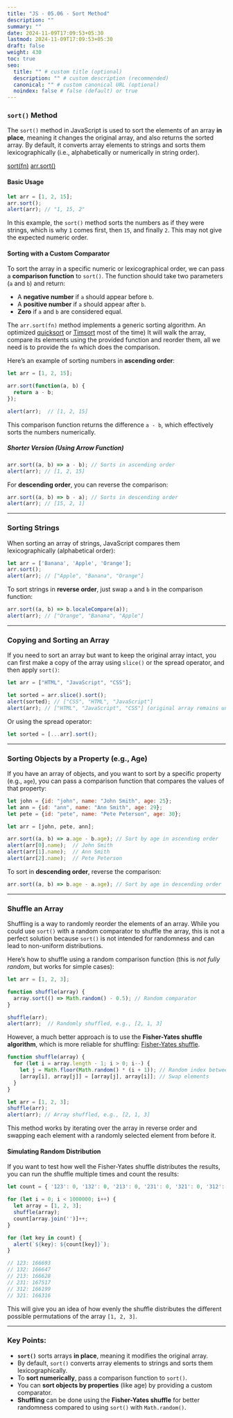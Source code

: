 ```yaml
---
title: "JS - 05.06 - Sort Method"
description: ""
summary: ""
date: 2024-11-09T17:09:53+05:30
lastmod: 2024-11-09T17:09:53+05:30
draft: false
weight: 430
toc: true
seo:
  title: "" # custom title (optional)
  description: "" # custom description (recommended)
  canonical: "" # custom canonical URL (optional)
  noindex: false # false (default) or true
---
```


### `sort()` Method

The `sort()` method in JavaScript is used to sort the elements of an array **in place**, meaning it changes the original array, and also returns the sorted array. By default, it converts array elements to strings and sorts them lexicographically (i.e., alphabetically or numerically in string order).

[sort(fn)](https://javascript.info/array-methods#sort-fn)
[arr.sort()](https://developer.mozilla.org/en-US/docs/Web/JavaScript/Reference/Global_Objects/Array/sort)

#### Basic Usage

```js
let arr = [1, 2, 15];
arr.sort();
alert(arr); // "1, 15, 2"
```

In this example, the `sort()` method sorts the numbers as if they were strings, which is why `1` comes first, then `15`, and finally `2`. This may not give the expected numeric order.

#### Sorting with a Custom Comparator

To sort the array in a specific numeric or lexicographical order, we can pass a **comparison function** to `sort()`. The function should take two parameters (`a` and `b`) and return:

- A **negative number** if `a` should appear before `b`.
- A **positive number** if `a` should appear after `b`.
- **Zero** if `a` and `b` are considered equal.


The `arr.sort(fn)` method implements a generic sorting algorithm. An optimized [quicksort](https://en.wikipedia.org/wiki/Quicksort) or [Timsort](https://en.wikipedia.org/wiki/Timsort) most of the time) It will walk the array, compare its elements using the provided function and reorder them, all we need is to provide the `fn` which does the comparison.

Here’s an example of sorting numbers in **ascending order**:

```js
let arr = [1, 2, 15];

arr.sort(function(a, b) {
  return a - b;
});

alert(arr);  // [1, 2, 15]
```

This comparison function returns the difference `a - b`, which effectively sorts the numbers numerically.

##### Shorter Version (Using Arrow Function)

```js
arr.sort((a, b) => a - b); // Sorts in ascending order
alert(arr); // [1, 2, 15]
```

For **descending order**, you can reverse the comparison:

```js
arr.sort((a, b) => b - a); // Sorts in descending order
alert(arr); // [15, 2, 1]
```

---

### Sorting Strings

When sorting an array of strings, JavaScript compares them lexicographically (alphabetical order):

```js
let arr = ['Banana', 'Apple', 'Orange'];
arr.sort();
alert(arr); // ["Apple", "Banana", "Orange"]
```

To sort strings in **reverse order**, just swap `a` and `b` in the comparison function:

```js
arr.sort((a, b) => b.localeCompare(a));
alert(arr); // ["Orange", "Banana", "Apple"]
```

---

### Copying and Sorting an Array

If you need to sort an array but want to keep the original array intact, you can first make a copy of the array using `slice()` or the spread operator, and then apply `sort()`:

```js
let arr = ["HTML", "JavaScript", "CSS"];

let sorted = arr.slice().sort();
alert(sorted); // ["CSS", "HTML", "JavaScript"]
alert(arr); // ["HTML", "JavaScript", "CSS"] (original array remains unchanged)
```

Or using the spread operator:

```js
let sorted = [...arr].sort();
```

---

### Sorting Objects by a Property (e.g., Age)

If you have an array of objects, and you want to sort by a specific property (e.g., `age`), you can pass a comparison function that compares the values of that property:

```js
let john = {id: "john", name: "John Smith", age: 25};
let ann = {id: "ann", name: "Ann Smith", age: 29};
let pete = {id: "pete", name: "Pete Peterson", age: 30};

let arr = [john, pete, ann];

arr.sort((a, b) => a.age - b.age); // Sort by age in ascending order
alert(arr[0].name);  // John Smith
alert(arr[1].name);  // Ann Smith
alert(arr[2].name);  // Pete Peterson
```

To sort in **descending order**, reverse the comparison:

```js
arr.sort((a, b) => b.age - a.age); // Sort by age in descending order
```

---

### Shuffle an Array

Shuffling is a way to randomly reorder the elements of an array. While you could use `sort()` with a random comparator to shuffle the array, this is not a perfect solution because `sort()` is not intended for randomness and can lead to non-uniform distributions.

Here’s how to shuffle using a random comparison function (this is *not fully random*, but works for simple cases):

```js
let arr = [1, 2, 3];

function shuffle(array) {
  array.sort(() => Math.random() - 0.5); // Random comparator
}

shuffle(arr);
alert(arr);  // Randomly shuffled, e.g., [2, 1, 3]
```

However, a much better approach is to use the **Fisher-Yates shuffle algorithm**, which is more reliable for shuffling:
[Fisher-Yates shuffle](https://en.wikipedia.org/wiki/Fisher%E2%80%93Yates_shuffle).
```js
function shuffle(array) {
  for (let i = array.length - 1; i > 0; i--) {
    let j = Math.floor(Math.random() * (i + 1)); // Random index between 0 and i
    [array[i], array[j]] = [array[j], array[i]]; // Swap elements
  }
}

let arr = [1, 2, 3];
shuffle(arr);
alert(arr); // Array shuffled, e.g., [2, 1, 3]
```

This method works by iterating over the array in reverse order and swapping each element with a randomly selected element from before it.

#### Simulating Random Distribution

If you want to test how well the Fisher-Yates shuffle distributes the results, you can run the shuffle multiple times and count the results:

```js
let count = { '123': 0, '132': 0, '213': 0, '231': 0, '321': 0, '312': 0 };

for (let i = 0; i < 1000000; i++) {
  let array = [1, 2, 3];
  shuffle(array);
  count[array.join('')]++;
}

for (let key in count) {
  alert(`${key}: ${count[key]}`);
}

// 123: 166693
// 132: 166647
// 213: 166628
// 231: 167517
// 312: 166199
// 321: 166316
```

This will give you an idea of how evenly the shuffle distributes the different possible permutations of the array `[1, 2, 3]`.

---

### Key Points:

- **`sort()`** sorts arrays **in place**, meaning it modifies the original array.
- By default, `sort()` converts array elements to strings and sorts them lexicographically.
- To **sort numerically**, pass a comparison function to `sort()`.
- You can **sort objects by properties** (like age) by providing a custom comparator.
- **Shuffling** can be done using the **Fisher-Yates shuffle** for better randomness compared to using `sort()` with `Math.random()`.

